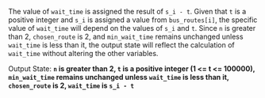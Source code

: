 The value of `wait_time` is assigned the result of `s_i - t`. Given that `t` is a positive integer and `s_i` is assigned a value from `bus_routes[i]`, the specific value of `wait_time` will depend on the values of `s_i` and `t`. Since `n` is greater than 2, `chosen_route` is 2, and `min_wait_time` remains unchanged unless `wait_time` is less than it, the output state will reflect the calculation of `wait_time` without altering the other variables.

Output State: **`n` is greater than 2, `t` is a positive integer (1 <= t <= 100000), `min_wait_time` remains unchanged unless `wait_time` is less than it, `chosen_route` is 2, `wait_time` is `s_i - t`**